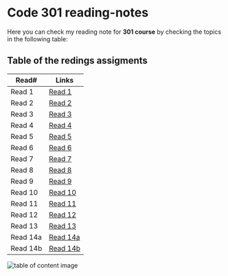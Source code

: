 # Code 301 reading-notes

Here you can check my reading note for **301 course** by checking the topics in the following table:

## Table of the redings assigments 

Read#      |      Links
-----------|-------------
Read 1     |  [Read 1](https://malekhassan.github.io/reading-notes/Code301-IntermediateSoftwareDevelopment/read01)
Read 2     |  [Read 2](https://malekhassan.github.io/reading-notes/Code301-IntermediateSoftwareDevelopment/read02)
Read 3     |  [Read 3](https://malekhassan.github.io/reading-notes/Code301-IntermediateSoftwareDevelopment/read03)
Read 4     |  [Read 4](https://malekhassan.github.io/reading-notes/Code301-IntermediateSoftwareDevelopment/read04)
Read 5     |  [Read 5](https://malekhassan.github.io/reading-notes/Code301-IntermediateSoftwareDevelopment/read05)
Read 6     |  [Read 6](https://malekhassan.github.io/reading-notes/Code301-IntermediateSoftwareDevelopment/read06)
Read 7     |  [Read 7](https://malekhassan.github.io/reading-notes/Code301-IntermediateSoftwareDevelopment/read07)
Read 8     |  [Read 8](https://malekhassan.github.io/reading-notes/Code301-IntermediateSoftwareDevelopment/read08)
Read 9     |  [Read 9](https://malekhassan.github.io/reading-notes/Code301-IntermediateSoftwareDevelopment/read09)
Read 10    |  [Read 10]()
Read 11    |  [Read 11]()
Read 12    |  [Read 12]()
Read 13    |  [Read 13]()
Read 14a   |  [Read 14a]()
Read 14b   |  [Read 14b]()

![table of content image](https://notionpress.com/blog/wp-content/uploads/2015/07/table-of-contents1.jpg)